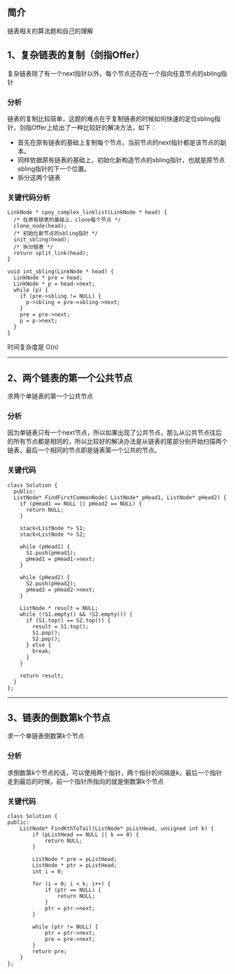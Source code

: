 ## 简介
链表相关的算法题和自己的理解
## 1、复杂链表的复制（剑指Offer）
复杂链表除了有一个next指针以外，每个节点还存在一个指向任意节点的sbling指针
### 分析
链表的复制比较简单，这题的难点在于复制链表的时候如何快速的定位sbling指针，剑指Offer上给出了一种比较好的解决方法，如下：
- 首先在原有链表的基础上复制每个节点，当前节点的next指针都是该节点的副本。
- 同样依据原有链表的基础上，初始化新构造节点的sbling指针，也就是原节点sbling指针的下一个位置。
- 拆分这两个链表
### 关键代码分析
```
LinkNode * cpoy_complex_linklist(LinkNode * head) {
  /* 在原有链表的基础上，clone每个节点 */
  clone_node(head);
  /* 初始化新节点的sbling指针 */
  init_sbling(head);
  /* 拆分链表 */
  return split_link(head);
}

void int_sbling(LinkNode * head) {
  LinkNode * pre = head;
  LinkNode * p = head->next;
  while (p) {
    if (pre->sbling != NULL) {
      p->sbling = pre->sbling->next;
    }
    pre = pre->next;
    p = p->next;
  }
}
```
时间复杂度是 O(n)
***
## 2、两个链表的第一个公共节点
求两个单链表的第一个公共节点
### 分析
因为单链表只有一个next节点，所以如果出现了公共节点，那么从公共节点往后的所有节点都是相同的，所以比较好的解决办法是从链表的尾部分别开始扫描两个链表，最后一个相同的节点即是链表第一个公共的节点。
### 关键代码
```
class Solution {
  public:
  ListNode* FindFirstCommonNode( ListNode* pHead1, ListNode* pHead2) {
    if (pHead1 == NULL || pHead2 == NULL) {
      return NULL;
    }

    stack<ListNode *> S1;
    stack<ListNode *> S2;

    while (pHead1) {
      S1.push(pHead1);
      pHead1 = pHead1->next;
    }

    while (pHead2) {
      S2.push(pHead2);
      pHead2 = pHead2->next;
    }

    ListNode * result = NULL;
    while (!S1.empty() && !S2.empty()) {
      if (S1.top() == S2.top()) {
        result = S1.top();
        S1.pop();
        S2.pop();
      } else {
        break;
      }
    }

    return result;
  }
};
```
***
## 3、链表的倒数第k个节点
求一个单链表倒数第k个节点
### 分析
求倒数第k个节点的话，可以使用两个指针，两个指针的间隔是k，最后一个指针走到最后的时候，前一个指针所指向的就是倒数第k个节点
### 关键代码
```
class Solution {
public:
    ListNode* FindKthToTail(ListNode* pListHead, unsigned int k) {
        if (pListHead == NULL || k == 0) {
            return NULL;
        }

        ListNode * pre = pListHead;
        ListNode * ptr = pListHead;
        int i = 0;

        for (i = 0; i < k; i++) {
            if (ptr == NULL) {
                return NULL;
            }
            ptr = ptr->next;
        }

        while (ptr != NULL) {
            ptr = ptr->next;
            pre = pre->next;
        }
        return pre;
    }
};
```
